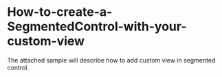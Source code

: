 # How-to-create-a-SegmentedControl-with-your-custom-view

The attached sample will describe how to add custom view in segmented control. 
